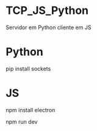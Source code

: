 # TCP_JS_Python
Servidor em Python cliente em JS

# Python
pip install sockets

# JS
npm install electron

npm run dev
